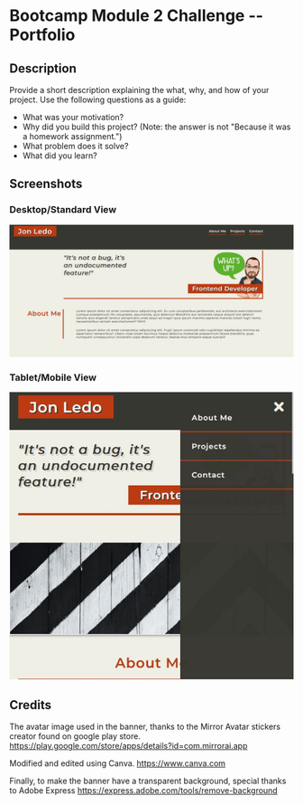 # Bootcamp Module 2 Challenge -- Portfolio

## Description

Provide a short description explaining the what, why, and how of your project. Use the following questions as a guide:

- What was your motivation?
- Why did you build this project? (Note: the answer is not "Because it was a homework assignment.")
- What problem does it solve?
- What did you learn?

## Screenshots

### Desktop/Standard View


![Desktop/Standard View of this project](./assets/images/portfolio-desktop-view.JPG)


### Tablet/Mobile View


![Tablet/Mobile View of this project](./assets/images/portfolio-tablet-mobile-view.JPG)


## Credits

The avatar image used in the banner, thanks to the Mirror Avatar stickers creator found on google play store.
https://play.google.com/store/apps/details?id=com.mirrorai.app

Modified and edited using Canva.
https://www.canva.com

Finally, to make the banner have a transparent background, special thanks to Adobe Express
https://express.adobe.com/tools/remove-background

